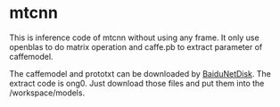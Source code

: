 # mtcnn

This is inference code of mtcnn without using any frame. It only use openblas to do matrix operation and caffe.pb to extract parameter of caffemodel.

The caffemodel and prototxt can be downloaded by [BaiduNetDisk](https://pan.baidu.com/s/1kcsCkyMQ7Ww7o7PK2QOEeg). The extract code is ong0. Just download those files and put them into the /workspace/models.
